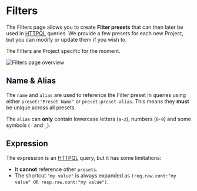 # Filters

The Filters page allows you to create **Filter presets** that can then later be used in [HTTPQL](/concepts/httpql.md) queries.
We provide a few presets for each new Project, but you can modify or update them if you wish to.

The Filters are Project specific for the moment.

<img alt="Filters page overview" src="/_images/filters.png" no-shadow center/>

## Name & Alias

The `name` and `alias` are used to reference the Filter preset in queries using either `preset:"Preset Name"` or `preset:preset-alias`.
This means they **must** be unique across all presets.

The `alias` can **only** contain lowercase letters (`a-z`), numbers (`0-9`) and some symbols (`-` and `_`).

## Expression

The expression is an [HTTPQL](/concepts/httpql.md) query, but it has some limitations:

- It **cannot** reference other `presets`.
- The shortcut `"my value"` is always expanded as `(req.raw.cont:"my value" OR resp.raw.cont:"my value")`.
